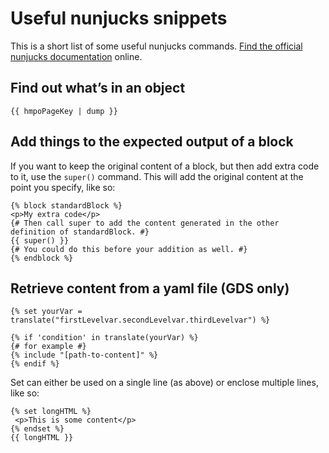 # Useful nunjucks snippets

This is a short list of some useful nunjucks commands. [Find the official nunjucks documentation](https://mozilla.github.io/nunjucks/templating.html) online.

## Find out what’s in an object

```
{{ hmpoPageKey | dump }}
```

## Add things to the expected output of a block

If you want to keep the original content of a block, but then add extra code to it, use the `super()` command. This will add the original content at the point you specify, like so:

```
{% block standardBlock %}
<p>My extra code</p>
{# Then call super to add the content generated in the other definition of standardBlock. #}
{{ super() }}
{# You could do this before your addition as well. #}
{% endblock %}
```

## Retrieve content from a yaml file (GDS only)

```
{% set yourVar = translate("firstLevelvar.secondLevelvar.thirdLevelvar") %}

{% if 'condition' in translate(yourVar) %}
{# for example #}
{% include "[path-to-content]" %}
{% endif %}
```
Set can either be used on a single line (as above) or enclose multiple lines, like so:
```
{% set longHTML %}
 <p>This is some content</p>
{% endset %}
{{ longHTML }}
```